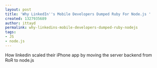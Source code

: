 ```yaml
---
layout: post
title: 'Why LinkedIn''s Mobile Developers Dumped Ruby For Node.js '
created: 1327935689
author: ittayd
permalink: why-linkedins-mobile-developers-dumped-ruby-nodejs
tags:
- JS
- node.js
---
```

<p>How linkedin scaled their iPhone app by moving the server backend from RoR to node.js</p>
